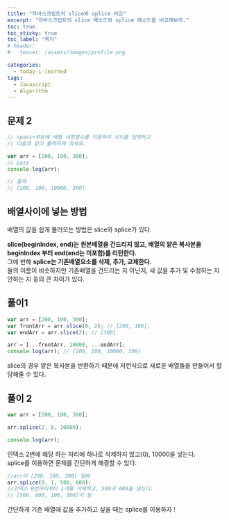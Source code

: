 ```yaml
---
title: "자바스크립트의 slice와 splice 비교"
excerpt: "자바스크립트의 slice 메소드와 splice 메소드를 비교해보자."
toc: true
toc_sticky: true
toc_label: "목차"
# header:
#   teaser: /assets/images/profile.png

categories:
  - today-i-learned
tags:
  - Javascript
  - Algorithm
---
```


## 문제 2

```js
// <pass>부분에 배열 내장함수를 이용하여 코드를 입력하고
// 다음과 같이 출력되게 하세요.

var arr = [200, 100, 300];
// pass
console.log(arr);

// 출력
// [200, 100, 10000, 300]
```

## 배열사이에 넣는 방법

배열의 값을 쉽게 불러오는 방법은 slice와 splice가 있다.

**slice(beginIndex, end)는 원본배열을 건드리지 않고, 배열의 얕은 복사본을 beginIndex 부터 end(end는 미포함)를 리턴한다.**  
그에 반해 **splice는 기존배열요소를 삭제, 추가, 교체한다.**  
둘의 이름이 비슷하지만 기존배열을 건드리는 지 아닌지, 새 값을 추가 및 수정하는 지 안하는 지 등의 큰 차이가 있다.

## 풀이1

```js
var arr = [200, 100, 300];
var frontArr = arr.slice(0, 2); // [200, 100];
var endArr = arr.slice(2); // [300]

arr = [...frontArr, 10000, ...endArr];
console.log(arr); // [200, 100, 10000, 300]
```

slice의 경우 얕은 복사본을 반환하기 때문에 저런식으로 새로운 배열들을 만들어서 할당해줄 수 있다.

## 풀이 2

```js
var arr = [200, 100, 300];

arr.splice(2, 0, 10000);

console.log(arr);
```

인덱스 2번에 해당 하는 자리에 하나로 삭제하지 않고(0), 10000을 넣는다.  
splice를 이용하면 문제를 간단하게 해결할 수 있다.

```js
//arr이 [200, 100, 300] 일때
arr.splice(0, 1, 500, 600);
//인덱스 0번자리부터 1개를 삭제하고, 500과 600을 넣는다.
// [500, 600, 100, 300]이 됨
```

간단하게 기존 배열에 값을 추가하고 싶을 때는 splice를 이용하자 !
